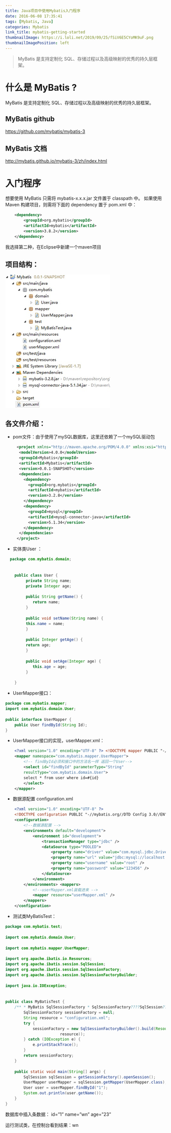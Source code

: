 ```yaml
---
title: Java项目中使用Mybatis入门程序
date: 2016-06-08 17:35:41
tags: [Mybatis, Java]
categories: Mybatis
link_title: mybatis-getting-started
thumbnailImage: https://i.loli.net/2019/09/25/fSiV6E5CYoMK9uF.png
thumbnailImagePosition: left
---
```

<!-- toc -->
<!-- more -->
> MyBatis 是支持定制化 SQL、存储过程以及高级映射的优秀的持久层框架。

# 什么是 MyBatis ?
MyBatis 是支持定制化 SQL、存储过程以及高级映射的优秀的持久层框架。

## MyBatis github
https://github.com/mybatis/mybatis-3
## MyBatis 文档
http://mybatis.github.io/mybatis-3/zh/index.html

# 入门程序
想要使用 MyBatis 只需将 mybatis-x.x.x.jar 文件置于 classpath 中。
如果使用 Maven 构建项目，则需将下面的 dependency 置于 pom.xml 中：
```xml
	<dependency> 
		<groupId>org.mybatis</groupId>
		<artifactId>mybatis</artifactId> 
        <version>3.8.2</version> 
	</dependency>
```

我选择第二种，在Eclipse中新建一个maven项目 
## 项目结构： 
![项目结构](mybatis-getting-started/01.jpg)

## 各文件介绍：
- pom文件：由于使用了mySQL数据库，这里还依赖了一个mySQL驱动包

```xml
     <project xmlns="http://maven.apache.org/POM/4.0.0" xmlns:xsi="http://www.w3.org/2001/XMLSchema-instance" xsi:schemaLocation="http://maven.apache.org/POM/4.0.0 http://maven.apache.org/xsd/maven-4.0.0.xsd">  
      <modelVersion>4.0.0</modelVersion>  
      <groupId>Mybatis</groupId>  
      <artifactId>Mybatis</artifactId>  
      <version>0.0.1-SNAPSHOT</version>  
      <dependencies> 
        <dependency> 
          <groupId>org.mybatis</groupId>  
          <artifactId>mybatis</artifactId>  
          <version>3.2.8</version> 
        </dependency>  
        <dependency> 
          <groupId>mysql</groupId>  
          <artifactId>mysql-connector-java</artifactId>  
          <version>5.1.34</version> 
        </dependency> 
      </dependencies> 
     </project>
```

- 实体类User ：

```java
  package com.mybatis.domain;


    public class User {
         private String name;
         private Integer age;
         
         public String getName() {
            return name;
         }
         
         public void setName(String name) {
         this.name = name;
         }
         
         public Integer getAge() {
         return age;
         }
         
         public void setAge(Integer age) {
            this.age = age;
         }
         
    }
```

- UserMapper接口：

```java
package com.mybatis.mapper; 
import com.mybatis.domain.User; 

public interface UserMapper { 
    public User findById(String Id); 
}
```

- UserMapper接口的实现，userMapper.xml：

```xml
    <?xml version="1.0" encoding="UTF-8" ?> <!DOCTYPE mapper PUBLIC "-//mybatis.org//DTD Mapper 3.0//EN" "http://mybatis.org/dtd/mybatis-3-mapper.dtd"> <!--相当于UserMapper接口的实现 namespace必须是UserMapper类路径-->
    <mapper namespace="com.mybatis.mapper.UserMapper"> 
        <!-- findById必须和接口中的方法名一样 返回一个User--> 
        <select id="findById" parameterType="String"
        resultType="com.mybatis.domain.User"> 
        select * from user where id=#{id} 
        </select> 
    </mapper>
```


- 数据源配置 configuration.xml

```xml
    <?xml version="1.0" encoding="UTF-8" ?> 
    <!DOCTYPE configuration PUBLIC "-//mybatis.org//DTD Config 3.0//EN" "http://mybatis.org/dtd/mybatis-3-config.dtd">
    <configuration> 
        <!--数据源配置 -->
        <environments default="development"> 
            <environment id="development"> 
                <transactionManager type="jdbc" /> 
                <dataSource type="POOLED"> 
                    <property name="driver" value="com.mysql.jdbc.Driver" /> 
                    <property name="url" value="jdbc:mysql://localhost:3306/test" />
                    <property name="username" value="root" /> 
                    <property name="password" value="123456" /> 
                </dataSource>
            </environment> 
        </environments> <mappers> 
            <!--userMapper.xml装载进来 --> 
            <mapper resource="userMapper.xml" /> 
        </mappers> 
    </configuration>
```
    
- 测试类MyBatisTest：

```java
package com.mybatis.test;

import com.mybatis.domain.User;

import com.mybatis.mapper.UserMapper;

import org.apache.ibatis.io.Resources;
import org.apache.ibatis.session.SqlSession;
import org.apache.ibatis.session.SqlSessionFactory;
import org.apache.ibatis.session.SqlSessionFactoryBuilder;

import java.io.IOException;


public class MyBatisTest {
    /** * MyBatis SqlSessionFactory * SqlSessionFactory????SqlSession????????????SqlSession??????????commit?rollback?close???? * @return */ private static SqlSessionFactory getSessionFactory() {
        SqlSessionFactory sessionFactory = null;
        String resource = "configuration.xml";
        try {
            sessionFactory = new SqlSessionFactoryBuilder().build(Resources.getResourceAsReader(
                        resource));
        } catch (IOException e) {
            e.printStackTrace();
        }
        return sessionFactory;
    }

    public static void main(String[] args) {
        SqlSession sqlSession = getSessionFactory().openSession();
        UserMapper userMapper = sqlSession.getMapper(UserMapper.class);
        User user = userMapper.findById("1");
        System.out.println(user.getName());
    }
}

```


数据库中插入条数据：
id=”1” name=”wn” age=”23”

运行测试类，在控制台看到结果：wn

   

   
   